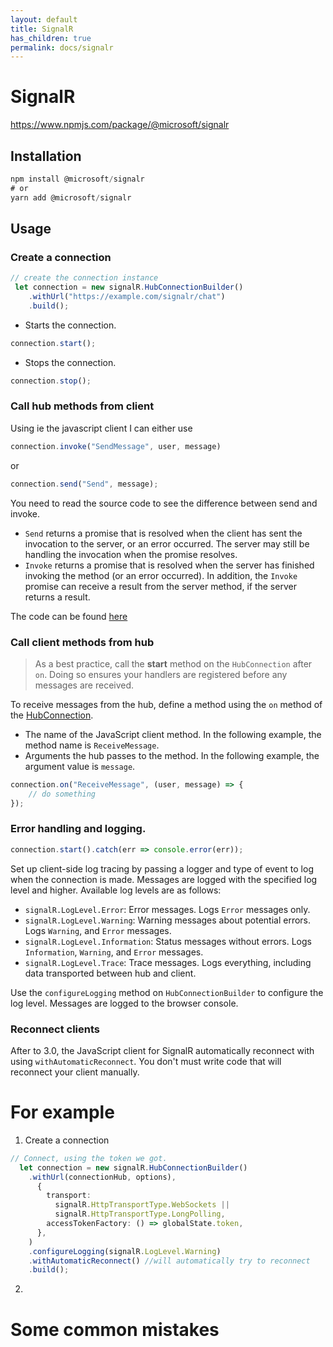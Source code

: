 ```yaml
---
layout: default
title: SignalR
has_children: true
permalink: docs/signalr
---
```


# SignalR
 <https://www.npmjs.com/package/@microsoft/signalr>

## Installation

```ts
npm install @microsoft/signalr
# or
yarn add @microsoft/signalr
```

## Usage
### Create a connection

```ts
// create the connection instance
 let connection = new signalR.HubConnectionBuilder()
    .withUrl("https://example.com/signalr/chat")
    .build();
```
- Starts the connection.
```ts
connection.start();
```
- Stops the connection.
```ts
connection.stop();
```
### Call hub methods from client
Using ie the javascript client I can either use
```ts
connection.invoke("SendMessage", user, message)
```
or
```ts
connection.send("Send", message);
```
You need to read the source code to see the difference between send and invoke.
- `Send` returns a promise that is resolved when the client has sent the invocation to the server, or an error occurred. The server may still be handling the invocation when the promise resolves.
- `Invoke` returns a promise that is resolved when the server has finished invoking the method (or an error occurred). In addition, the `Invoke` promise can receive a result from the server method, if the server returns a result.

The code can be found [here](https://github.com/aspnet/SignalR/blob/7e832eeb27b25be51dade7ccfe557af6c8d98cfa/clients/ts/signalr/src/HubConnection.ts#L187)

### Call client methods from hub
> As a best practice, call the **start** method on the  `HubConnection` after `on`. Doing so ensures your handlers are registered before any messages are received.

To receive messages from the hub, define a method using the `on` method of the [HubConnection](https://docs.microsoft.com/en-us/javascript/api/@aspnet/signalr/hubconnection?view=signalr-js-latest).
- The name of the JavaScript client method. In the following example, the method name is `ReceiveMessage`.
- Arguments the hub passes to the method. In the following example, the argument value is `message`.
```ts
connection.on("ReceiveMessage", (user, message) => {
    // do something
});
```
### Error handling and logging.
```ts
connection.start().catch(err => console.error(err));
```
Set up client-side log tracing by passing a logger and type of event to log when the connection is made. Messages are logged with the specified log level and higher. Available log levels are as follows:
- `signalR.LogLevel.Error`: Error messages. Logs `Error` messages only.
- `signalR.LogLevel.Warning`: Warning messages about potential errors. Logs `Warning`, and `Error` messages.
- `signalR.LogLevel.Information`: Status messages without errors. Logs `Information`, `Warning`, and `Error` messages.
- `signalR.LogLevel.Trace`: Trace messages. Logs everything, including data transported between hub and client.

Use the `configureLogging` method on `HubConnectionBuilder` to configure the log level. Messages are logged to the browser console.
### Reconnect clients
After to 3.0, the JavaScript client for SignalR automatically reconnect with using `withAutomaticReconnect`. You don't must write code that will reconnect your client manually.

# For example
1. Create a connection
```ts
// Connect, using the token we got.
  let connection = new signalR.HubConnectionBuilder()
    .withUrl(connectionHub, options),
      {
        transport:
          signalR.HttpTransportType.WebSockets ||
          signalR.HttpTransportType.LongPolling,
        accessTokenFactory: () => globalState.token,
      },
    )
    .configureLogging(signalR.LogLevel.Warning)
    .withAutomaticReconnect() //will automatically try to reconnect
    .build();
```
2. 

# Some common mistakes
